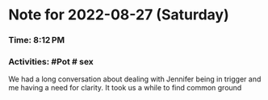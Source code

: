 # Note for 2022-08-27 (Saturday)
### Time: 8:12 PM
### Activities: #Pot  # sex

We had a long conversation about dealing with Jennifer being in trigger and me having a need for clarity. It took us a while to find common ground
